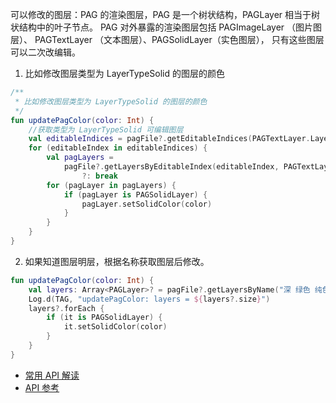 
可以修改的图层：PAG 的渲染图层，PAG 是一个树状结构，PAGLayer 相当于树状结构中的叶子节点。
PAG 对外暴露的渲染图层包括 PAGImageLayer （图片图层）、 PAGTextLayer （文本图层）、PAGSolidLayer（实色图层），
只有这些图层可以二次改编辑。

1. 比如修改图层类型为 LayerTypeSolid 的图层的颜色

```kotlin
/**
 * 比如修改图层类型为 LayerTypeSolid 的图层的颜色
 */
fun updatePagColor(color: Int) {
    //获取类型为 LayerTypeSolid 可编辑图层
    val editableIndices = pagFile?.getEditableIndices(PAGTextLayer.LayerTypeSolid) ?: return
    for (editableIndex in editableIndices) {
        val pagLayers =
            pagFile?.getLayersByEditableIndex(editableIndex, PAGTextLayer.LayerTypeSolid)
                ?: break
        for (pagLayer in pagLayers) {
            if (pagLayer is PAGSolidLayer) {
                pagLayer.setSolidColor(color)
            }
        }
    }
}
```
2. 如果知道图层明层，根据名称获取图层后修改。

```kotlin
fun updatePagColor(color: Int) {
    val layers: Array<PAGLayer>? = pagFile?.getLayersByName("深 绿色 纯色 1")
    Log.d(TAG, "updatePagColor: layers = ${layers?.size}")
    layers?.forEach {
        if (it is PAGSolidLayer) {
            it.setSolidColor(color)
        }
    }
}
```

* [常用 API 解读](https://pag.art/docs/api-instructions.html)
* [API 参考](https://pag.art/apis/android/reference/org/libpag/PAGFile.html)

